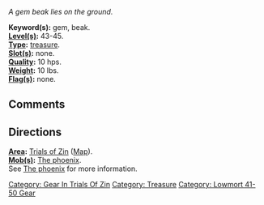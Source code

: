 *A gem beak lies on the ground.*

**Keyword(s):** gem, beak.  
**[Level(s)](Object_Level.md "wikilink"):** 43-45.  
**[Type](:Category:_Object_Types.md "wikilink"):**
[treasure](:Category:_Treasure.md "wikilink").  
**[Slot(s)](Object_Slots.md "wikilink"):** none.  
**[Quality](Object_Quality.md "wikilink"):** 10 hps.  
**[Weight](Object_Weight.md "wikilink"):** 10 lbs.  
**[Flag(s)](:Category:_Object_Flags.md "wikilink"):** none.  

## Comments

## Directions

**[Area](:Category:_Areas.md "wikilink"):** [Trials of
Zin](:Category:_Trials_Of_Zin.md "wikilink")
([Map](Trials_Of_Zin_Map.md "wikilink")).  
**[Mob(s)](:Category:_Mobs.md "wikilink"):** [The
phoenix](Phoenix.md "wikilink").  
See [The phoenix](Phoenix.md "wikilink") for more information.  

[Category: Gear In Trials Of
Zin](Category:_Gear_In_Trials_Of_Zin "wikilink") [Category:
Treasure](Category:_Treasure "wikilink") [Category: Lowmort 41-50
Gear](Category:_Lowmort_41-50_Gear "wikilink")
